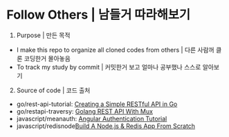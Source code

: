 Follow Others | 남들거 따라해보기
==============

1. Purpose | 만든 목적
- I make this repo to organize all cloned codes from others | 다른 사람꺼 클론 코딩한거 몰아놓음
- To track my study by commit | 커밋한거 보고 얼마나 공부했나 스스로 알아보기

2. Source of code | 코드 출처
- go/rest-api-tutorial: [Creating a Simple RESTful API in Go](https://youtu.be/W5b64DXeP0o)
- go/restapi-traversy: [Golang REST API With Mux](https://youtu.be/SonwZ6MF5BE)
- javascript/meanauth: [Angular Authentication Tutorial](https://www.youtube.com/playlist?list=PLC3y8-rFHvwg2RBz6UplKTGIXREj9dV0G)
- javascript/redisnode[Build A Node.js & Redis App From Scratch](https://youtu.be/9S-mphgE5fA)